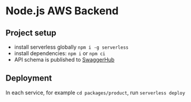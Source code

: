 # Node.js AWS Backend

## Project setup

- install serverless globally `npm i -g serverless`
- install dependencies: `npm i` or `npm ci`
- API schema is published to [SwaggerHub](https://app.swaggerhub.com/apis/ikushlianski/minsk-tours-api/1.0.0)

## Deployment

In each service, for example `cd packages/product`, run `serverless deploy`
